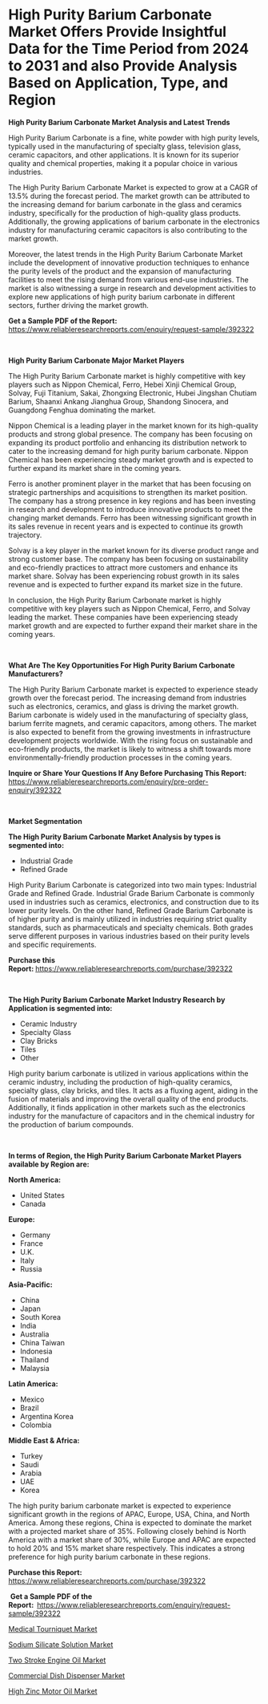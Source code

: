 <p><h1>High Purity Barium Carbonate Market Offers Provide Insightful Data for the Time Period from 2024 to 2031 and also Provide Analysis Based on Application, Type, and Region</h1></p><p><strong>High Purity Barium Carbonate Market Analysis and Latest Trends</strong></p>
<p><p>High Purity Barium Carbonate is a fine, white powder with high purity levels, typically used in the manufacturing of specialty glass, television glass, ceramic capacitors, and other applications. It is known for its superior quality and chemical properties, making it a popular choice in various industries.</p><p>The High Purity Barium Carbonate Market is expected to grow at a CAGR of 13.5% during the forecast period. The market growth can be attributed to the increasing demand for barium carbonate in the glass and ceramics industry, specifically for the production of high-quality glass products. Additionally, the growing applications of barium carbonate in the electronics industry for manufacturing ceramic capacitors is also contributing to the market growth.</p><p>Moreover, the latest trends in the High Purity Barium Carbonate Market include the development of innovative production techniques to enhance the purity levels of the product and the expansion of manufacturing facilities to meet the rising demand from various end-use industries. The market is also witnessing a surge in research and development activities to explore new applications of high purity barium carbonate in different sectors, further driving the market growth.</p></p>
<p><strong>Get a Sample PDF of the Report:&nbsp;</strong> <a href="https://www.reliableresearchreports.com/enquiry/request-sample/392322">https://www.reliableresearchreports.com/enquiry/request-sample/392322</a></p>
<p>&nbsp;</p>
<p><strong>High Purity Barium Carbonate Major Market Players</strong></p>
<p><p>The High Purity Barium Carbonate market is highly competitive with key players such as Nippon Chemical, Ferro, Hebei Xinji Chemical Group, Solvay, Fuji Titanium, Sakai, Zhongxing Electronic, Hubei Jingshan Chutiam Barium, Shaanxi Ankang Jianghua Group, Shandong Sinocera, and Guangdong Fenghua dominating the market. </p><p>Nippon Chemical is a leading player in the market known for its high-quality products and strong global presence. The company has been focusing on expanding its product portfolio and enhancing its distribution network to cater to the increasing demand for high purity barium carbonate. Nippon Chemical has been experiencing steady market growth and is expected to further expand its market share in the coming years.</p><p>Ferro is another prominent player in the market that has been focusing on strategic partnerships and acquisitions to strengthen its market position. The company has a strong presence in key regions and has been investing in research and development to introduce innovative products to meet the changing market demands. Ferro has been witnessing significant growth in its sales revenue in recent years and is expected to continue its growth trajectory.</p><p>Solvay is a key player in the market known for its diverse product range and strong customer base. The company has been focusing on sustainability and eco-friendly practices to attract more customers and enhance its market share. Solvay has been experiencing robust growth in its sales revenue and is expected to further expand its market size in the future.</p><p>In conclusion, the High Purity Barium Carbonate market is highly competitive with key players such as Nippon Chemical, Ferro, and Solvay leading the market. These companies have been experiencing steady market growth and are expected to further expand their market share in the coming years.</p></p>
<p>&nbsp;</p>
<p><strong>What Are The Key Opportunities For High Purity Barium Carbonate Manufacturers?</strong></p>
<p><p>The High Purity Barium Carbonate market is expected to experience steady growth over the forecast period. The increasing demand from industries such as electronics, ceramics, and glass is driving the market growth. Barium carbonate is widely used in the manufacturing of specialty glass, barium ferrite magnets, and ceramic capacitors, among others. The market is also expected to benefit from the growing investments in infrastructure development projects worldwide. With the rising focus on sustainable and eco-friendly products, the market is likely to witness a shift towards more environmentally-friendly production processes in the coming years.</p></p>
<p><strong>Inquire or Share Your Questions If Any Before Purchasing This Report:</strong> <a href="https://www.reliableresearchreports.com/enquiry/pre-order-enquiry/392322">https://www.reliableresearchreports.com/enquiry/pre-order-enquiry/392322</a></p>
<p>&nbsp;</p>
<p><strong>Market Segmentation</strong></p>
<p><strong>The High Purity Barium Carbonate Market Analysis by types is segmented into:</strong></p>
<p><ul><li>Industrial Grade</li><li>Refined Grade</li></ul></p>
<p><p>High Purity Barium Carbonate is categorized into two main types: Industrial Grade and Refined Grade. Industrial Grade Barium Carbonate is commonly used in industries such as ceramics, electronics, and construction due to its lower purity levels. On the other hand, Refined Grade Barium Carbonate is of higher purity and is mainly utilized in industries requiring strict quality standards, such as pharmaceuticals and specialty chemicals. Both grades serve different purposes in various industries based on their purity levels and specific requirements.</p></p>
<p><strong>Purchase this Report:&nbsp;</strong><a href="https://www.reliableresearchreports.com/purchase/392322">https://www.reliableresearchreports.com/purchase/392322</a></p>
<p>&nbsp;</p>
<p><strong>The High Purity Barium Carbonate Market Industry Research by Application is segmented into:</strong></p>
<p><ul><li>Ceramic Industry</li><li>Specialty Glass</li><li>Clay Bricks</li><li>Tiles</li><li>Other</li></ul></p>
<p><p>High purity barium carbonate is utilized in various applications within the ceramic industry, including the production of high-quality ceramics, specialty glass, clay bricks, and tiles. It acts as a fluxing agent, aiding in the fusion of materials and improving the overall quality of the end products. Additionally, it finds application in other markets such as the electronics industry for the manufacture of capacitors and in the chemical industry for the production of barium compounds.</p></p>
<p>&nbsp;</p>
<p><strong>In terms of Region, the High Purity Barium Carbonate Market Players available by Region are:</strong></p>
<p>
    <p> <strong> North America: </strong>
        <ul>
            <li>United States</li>
            <li>Canada</li>
        </ul>
        </p> 
    <p> <strong> Europe: </strong>
        <ul>
            <li>Germany</li>
            <li>France</li>
            <li>U.K.</li>
            <li>Italy</li>
            <li>Russia</li>
        </ul>
        </p> 
    <p> <strong> Asia-Pacific: </strong>
        <ul>
            <li>China</li>
            <li>Japan</li>
            <li>South Korea</li>
            <li>India</li>
            <li>Australia</li>
            <li>China Taiwan</li>
            <li>Indonesia</li>
            <li>Thailand</li>
            <li>Malaysia</li>
        </ul>
        </p> 
    <p> <strong> Latin America: </strong>
        <ul>
            <li>Mexico</li>
            <li>Brazil</li>
            <li>Argentina Korea</li>
            <li>Colombia</li>
        </ul>
        </p> 
    <p> <strong> Middle East & Africa: </strong>
        <ul>
            <li>Turkey</li>
            <li>Saudi</li>
            <li>Arabia</li>
            <li>UAE</li>
            <li>Korea</li>
        </ul>
    </p>
    </p>
<p><p>The high purity barium carbonate market is expected to experience significant growth in the regions of APAC, Europe, USA, China, and North America. Among these regions, China is expected to dominate the market with a projected market share of 35%. Following closely behind is North America with a market share of 30%, while Europe and APAC are expected to hold 20% and 15% market share respectively. This indicates a strong preference for high purity barium carbonate in these regions.</p></p>
<p><strong>Purchase this Report: </strong><a href="https://www.reliableresearchreports.com/purchase/392322">https://www.reliableresearchreports.com/purchase/392322</a></p>
<p>&nbsp;<strong>Get a Sample PDF of the Report:&nbsp;&nbsp;</strong><a href="https://www.reliableresearchreports.com/enquiry/request-sample/392322">https://www.reliableresearchreports.com/enquiry/request-sample/392322</a></p>
<p><strong></strong></p>
<p><p><a href="https://funky-papaya-cf4.notion.site/Medical-Tourniquet-Market-Size-Reflecting-a-Forecast-Till-2031-Market-By-Type-By-Application-and-B-5e61f75553644dc6b5a0e1f5f09b988d">Medical Tourniquet Market</a></p><p><a href="https://github.com/kathiaseamanalvaradovlprc2h/Market-Research-Report-List-1/blob/main/sodium-silicate-solution-market.md">Sodium Silicate Solution Market</a></p><p><a href="https://view.publitas.com/reportprime-1/two-stroke-engine-oil-market-size-and-examines-its-market-scope-with-a-primary-focus-on-growth-opportunities-and-forecasted-trends-spanning-from-2024-to-2031/">Two Stroke Engine Oil Market</a></p><p><a href="https://confirmed-shield-e13.notion.site/Commercial-Dish-Dispenser-Market-Research-Report-Provides-thorough-Industry-Overview-which-offers-a-fb02d45b562141a8aaf61f829e22e44d">Commercial Dish Dispenser Market</a></p><p><a href="https://view.publitas.com/reportprime-1/high-zinc-motor-oil-market-size-growing-and-forecasted-for-period-from-2024-2031-and-provides-complete-market-analysis-of-this-market/">High Zinc Motor Oil Market</a></p></p>